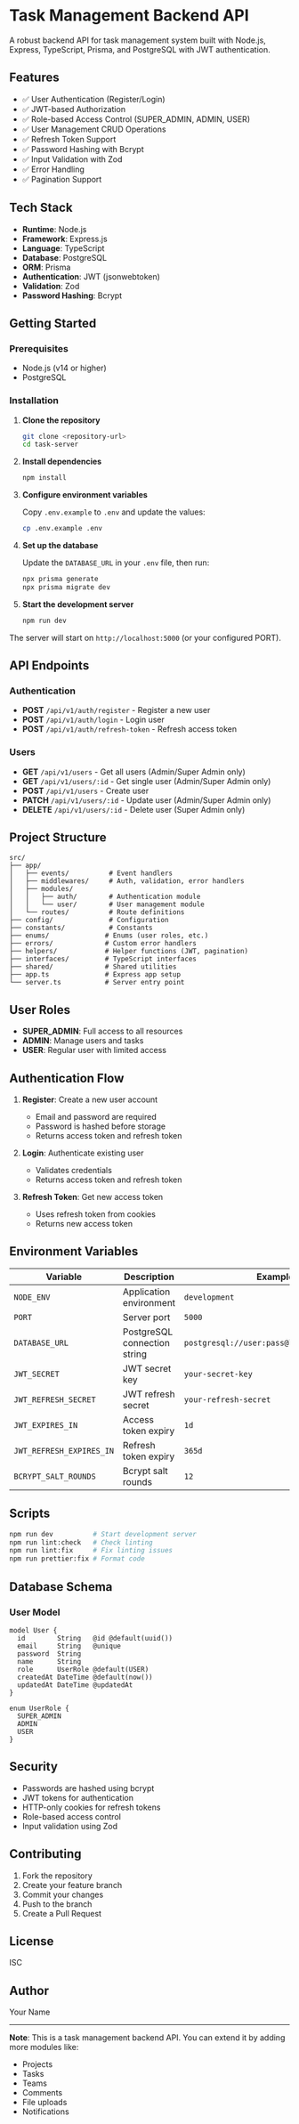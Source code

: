 # Task Management Backend API

A robust backend API for task management system built with Node.js, Express, TypeScript, Prisma, and PostgreSQL with JWT authentication.

## Features

- ✅ User Authentication (Register/Login)
- ✅ JWT-based Authorization
- ✅ Role-based Access Control (SUPER_ADMIN, ADMIN, USER)
- ✅ User Management CRUD Operations
- ✅ Refresh Token Support
- ✅ Password Hashing with Bcrypt
- ✅ Input Validation with Zod
- ✅ Error Handling
- ✅ Pagination Support

## Tech Stack

- **Runtime**: Node.js
- **Framework**: Express.js
- **Language**: TypeScript
- **Database**: PostgreSQL
- **ORM**: Prisma
- **Authentication**: JWT (jsonwebtoken)
- **Validation**: Zod
- **Password Hashing**: Bcrypt

## Getting Started

### Prerequisites

- Node.js (v14 or higher)
- PostgreSQL

### Installation

1. **Clone the repository**

   ```bash
   git clone <repository-url>
   cd task-server
   ```

2. **Install dependencies**

   ```bash
   npm install
   ```

3. **Configure environment variables**

   Copy `.env.example` to `.env` and update the values:

   ```bash
   cp .env.example .env
   ```

4. **Set up the database**

   Update the `DATABASE_URL` in your `.env` file, then run:

   ```bash
   npx prisma generate
   npx prisma migrate dev
   ```

5. **Start the development server**
   ```bash
   npm run dev
   ```

The server will start on `http://localhost:5000` (or your configured PORT).

## API Endpoints

### Authentication

- **POST** `/api/v1/auth/register` - Register a new user
- **POST** `/api/v1/auth/login` - Login user
- **POST** `/api/v1/auth/refresh-token` - Refresh access token

### Users

- **GET** `/api/v1/users` - Get all users (Admin/Super Admin only)
- **GET** `/api/v1/users/:id` - Get single user (Admin/Super Admin only)
- **POST** `/api/v1/users` - Create user
- **PATCH** `/api/v1/users/:id` - Update user (Admin/Super Admin only)
- **DELETE** `/api/v1/users/:id` - Delete user (Super Admin only)

## Project Structure

```
src/
├── app/
│   ├── events/          # Event handlers
│   ├── middlewares/     # Auth, validation, error handlers
│   ├── modules/
│   │   ├── auth/        # Authentication module
│   │   └── user/        # User management module
│   └── routes/          # Route definitions
├── config/              # Configuration
├── constants/           # Constants
├── enums/              # Enums (user roles, etc.)
├── errors/             # Custom error handlers
├── helpers/            # Helper functions (JWT, pagination)
├── interfaces/         # TypeScript interfaces
├── shared/             # Shared utilities
├── app.ts              # Express app setup
└── server.ts           # Server entry point
```

## User Roles

- **SUPER_ADMIN**: Full access to all resources
- **ADMIN**: Manage users and tasks
- **USER**: Regular user with limited access

## Authentication Flow

1. **Register**: Create a new user account

   - Email and password are required
   - Password is hashed before storage
   - Returns access token and refresh token

2. **Login**: Authenticate existing user

   - Validates credentials
   - Returns access token and refresh token

3. **Refresh Token**: Get new access token
   - Uses refresh token from cookies
   - Returns new access token

## Environment Variables

| Variable                 | Description                  | Example                                    |
| ------------------------ | ---------------------------- | ------------------------------------------ |
| `NODE_ENV`               | Application environment      | `development`                              |
| `PORT`                   | Server port                  | `5000`                                     |
| `DATABASE_URL`           | PostgreSQL connection string | `postgresql://user:pass@localhost:5432/db` |
| `JWT_SECRET`             | JWT secret key               | `your-secret-key`                          |
| `JWT_REFRESH_SECRET`     | JWT refresh secret           | `your-refresh-secret`                      |
| `JWT_EXPIRES_IN`         | Access token expiry          | `1d`                                       |
| `JWT_REFRESH_EXPIRES_IN` | Refresh token expiry         | `365d`                                     |
| `BCRYPT_SALT_ROUNDS`     | Bcrypt salt rounds           | `12`                                       |

## Scripts

```bash
npm run dev          # Start development server
npm run lint:check   # Check linting
npm run lint:fix     # Fix linting issues
npm run prettier:fix # Format code
```

## Database Schema

### User Model

```prisma
model User {
  id        String   @id @default(uuid())
  email     String   @unique
  password  String
  name      String
  role      UserRole @default(USER)
  createdAt DateTime @default(now())
  updatedAt DateTime @updatedAt
}

enum UserRole {
  SUPER_ADMIN
  ADMIN
  USER
}
```

## Security

- Passwords are hashed using bcrypt
- JWT tokens for authentication
- HTTP-only cookies for refresh tokens
- Role-based access control
- Input validation using Zod

## Contributing

1. Fork the repository
2. Create your feature branch
3. Commit your changes
4. Push to the branch
5. Create a Pull Request

## License

ISC

## Author

Your Name

---

**Note**: This is a task management backend API. You can extend it by adding more modules like:

- Projects
- Tasks
- Teams
- Comments
- File uploads
- Notifications
